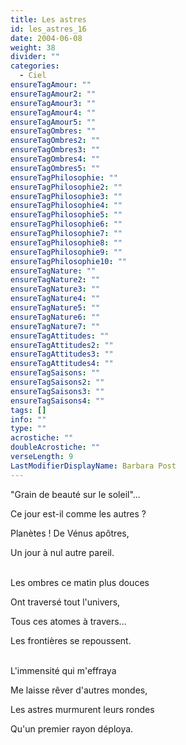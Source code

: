 ```yaml
---
title: Les astres
id: les_astres_16
date: 2004-06-08
weight: 38
divider: ""
categories:
  - Ciel
ensureTagAmour: ""
ensureTagAmour2: ""
ensureTagAmour3: ""
ensureTagAmour4: ""
ensureTagAmour5: ""
ensureTagOmbres: ""
ensureTagOmbres2: ""
ensureTagOmbres3: ""
ensureTagOmbres4: ""
ensureTagOmbres5: ""
ensureTagPhilosophie: ""
ensureTagPhilosophie2: ""
ensureTagPhilosophie3: ""
ensureTagPhilosophie4: ""
ensureTagPhilosophie5: ""
ensureTagPhilosophie6: ""
ensureTagPhilosophie7: ""
ensureTagPhilosophie8: ""
ensureTagPhilosophie9: ""
ensureTagPhilosophie10: ""
ensureTagNature: ""
ensureTagNature2: ""
ensureTagNature3: ""
ensureTagNature4: ""
ensureTagNature5: ""
ensureTagNature6: ""
ensureTagNature7: ""
ensureTagAttitudes: ""
ensureTagAttitudes2: ""
ensureTagAttitudes3: ""
ensureTagAttitudes4: ""
ensureTagSaisons: ""
ensureTagSaisons2: ""
ensureTagSaisons3: ""
ensureTagSaisons4: ""
tags: []
info: ""
type: ""
acrostiche: ""
doubleAcrostiche: ""
verseLength: 9
LastModifierDisplayName: Barbara Post
---
```

"Grain de beauté sur le soleil"...

Ce jour est-il comme les autres ?

Planètes ! De Vénus apôtres,

Un jour à nul autre pareil.

 \
Les ombres ce matin plus douces

Ont traversé tout l'univers,

Tous ces atomes à travers...

Les frontières se repoussent.

 \
L'immensité qui m'effraya

Me laisse rêver d'autres mondes,

Les astres murmurent leurs rondes

Qu'un premier rayon déploya.

